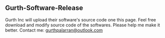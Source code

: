 ## Gurth-Software-Release
Gurth Inc will upload their software's source code one this page. Feel free download and modify source code of the softwares.
Please help me make it better. 
Contact me: gurthpalarran@outlook.com
